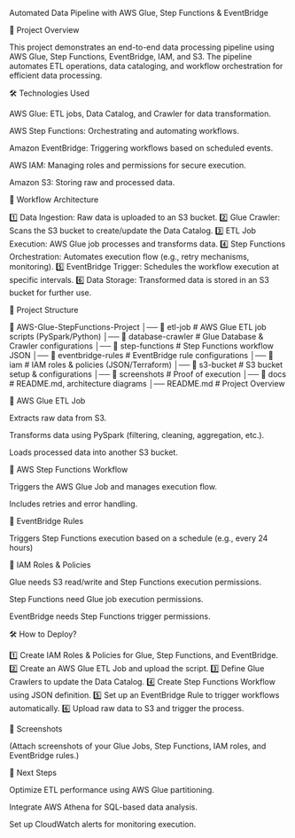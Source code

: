 Automated Data Pipeline with AWS Glue, Step Functions & EventBridge

📌 Project Overview

This project demonstrates an end-to-end data processing pipeline using AWS Glue, Step Functions, EventBridge, IAM, and S3. The pipeline automates ETL operations, data cataloging, and workflow orchestration for efficient data processing.

🛠️ Technologies Used

AWS Glue: ETL jobs, Data Catalog, and Crawler for data transformation.

AWS Step Functions: Orchestrating and automating workflows.

Amazon EventBridge: Triggering workflows based on scheduled events.

AWS IAM: Managing roles and permissions for secure execution.

Amazon S3: Storing raw and processed data.

🚀 Workflow Architecture

1️⃣ Data Ingestion: Raw data is uploaded to an S3 bucket.
2️⃣ Glue Crawler: Scans the S3 bucket to create/update the Data Catalog.
3️⃣ ETL Job Execution: AWS Glue job processes and transforms data.
4️⃣ Step Functions Orchestration: Automates execution flow (e.g., retry mechanisms, monitoring).
5️⃣ EventBridge Trigger: Schedules the workflow execution at specific intervals.
6️⃣ Data Storage: Transformed data is stored in an S3 bucket for further use.

📂 Project Structure

📁 AWS-Glue-StepFunctions-Project
│── 📁 etl-job                 # AWS Glue ETL job scripts (PySpark/Python)
│── 📁 database-crawler        # Glue Database & Crawler configurations
│── 📁 step-functions          # Step Functions workflow JSON
│── 📁 eventbridge-rules       # EventBridge rule configurations
│── 📁 iam                     # IAM roles & policies (JSON/Terraform)
│── 📁 s3-bucket               # S3 bucket setup & configurations
│── 📁 screenshots             # Proof of execution
│── 📁 docs                    # README.md, architecture diagrams
│── README.md                  # Project Overview

📌 AWS Glue ETL Job

Extracts raw data from S3.

Transforms data using PySpark (filtering, cleaning, aggregation, etc.).

Loads processed data into another S3 bucket.

📌 AWS Step Functions Workflow

Triggers the AWS Glue Job and manages execution flow.

Includes retries and error handling.

📌 EventBridge Rules

Triggers Step Functions execution based on a schedule (e.g., every 24 hours)

📌 IAM Roles & Policies

Glue needs S3 read/write and Step Functions execution permissions.

Step Functions need Glue job execution permissions.

EventBridge needs Step Functions trigger permissions.

🛠️ How to Deploy?

1️⃣ Create IAM Roles & Policies for Glue, Step Functions, and EventBridge.
2️⃣ Create an AWS Glue ETL Job and upload the script.
3️⃣ Define Glue Crawlers to update the Data Catalog.
4️⃣ Create Step Functions Workflow using JSON definition.
5️⃣ Set up an EventBridge Rule to trigger workflows automatically.
6️⃣ Upload raw data to S3 and trigger the process.

📸 Screenshots

(Attach screenshots of your Glue Jobs, Step Functions, IAM roles, and EventBridge rules.)

🔹 Next Steps

Optimize ETL performance using AWS Glue partitioning.

Integrate AWS Athena for SQL-based data analysis.

Set up CloudWatch alerts for monitoring execution.

